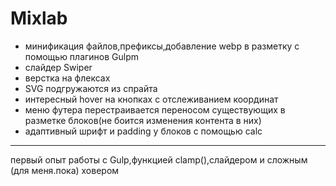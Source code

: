 # **Mixlab** #  
+ минификация файлов,префиксы,добавление webp в разметку с помощью плагинов Gulpm  
+ слайдер Swiper 
+ верстка на флексах  
+ SVG подгружаются из спрайта  
+ интересный hover на кнопках с отслеживанием координат  
+ меню футера перестраивается переносом существующих в разметке блоков(не боится изменения контента в них)   
+ адаптивный шрифт и padding у блоков с помощью calc  
***  
первый опыт работы с Gulp,функцией clamp(),слайдером и сложным (для меня.пока) ховером 